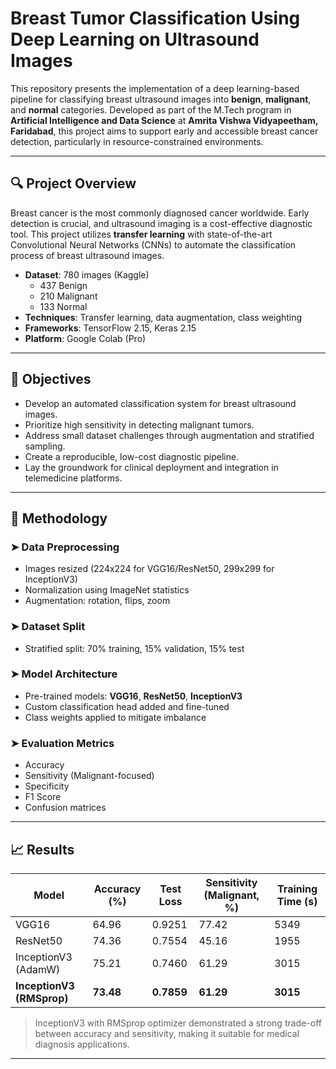 # Breast Tumor Classification Using Deep Learning on Ultrasound Images

This repository presents the implementation of a deep learning-based pipeline for classifying breast ultrasound images into **benign**, **malignant**, and **normal** categories. Developed as part of the M.Tech program in **Artificial Intelligence and Data Science** at **Amrita Vishwa Vidyapeetham, Faridabad**, this project aims to support early and accessible breast cancer detection, particularly in resource-constrained environments.

---

## 🔍 Project Overview

Breast cancer is the most commonly diagnosed cancer worldwide. Early detection is crucial, and ultrasound imaging is a cost-effective diagnostic tool. This project utilizes **transfer learning** with state-of-the-art Convolutional Neural Networks (CNNs) to automate the classification process of breast ultrasound images.

- **Dataset**: 780 images (Kaggle)
  - 437 Benign
  - 210 Malignant
  - 133 Normal
- **Techniques**: Transfer learning, data augmentation, class weighting
- **Frameworks**: TensorFlow 2.15, Keras 2.15
- **Platform**: Google Colab (Pro)

---

## 🎯 Objectives

- Develop an automated classification system for breast ultrasound images.
- Prioritize high sensitivity in detecting malignant tumors.
- Address small dataset challenges through augmentation and stratified sampling.
- Create a reproducible, low-cost diagnostic pipeline.
- Lay the groundwork for clinical deployment and integration in telemedicine platforms.

---

## 🧪 Methodology

### ➤ Data Preprocessing
- Images resized (224x224 for VGG16/ResNet50, 299x299 for InceptionV3)
- Normalization using ImageNet statistics
- Augmentation: rotation, flips, zoom

### ➤ Dataset Split
- Stratified split: 70% training, 15% validation, 15% test

### ➤ Model Architecture
- Pre-trained models: **VGG16**, **ResNet50**, **InceptionV3**
- Custom classification head added and fine-tuned
- Class weights applied to mitigate imbalance

### ➤ Evaluation Metrics
- Accuracy
- Sensitivity (Malignant-focused)
- Specificity
- F1 Score
- Confusion matrices

---

## 📈 Results

| Model                  | Accuracy (%) | Test Loss | Sensitivity (Malignant, %) | Training Time (s) |
|------------------------|--------------|-----------|-----------------------------|--------------------|
| VGG16                  | 64.96        | 0.9251    | 77.42                       | 5349               |
| ResNet50               | 74.36        | 0.7554    | 45.16                       | 1955               |
| InceptionV3 (AdamW)    | 75.21        | 0.7460    | 61.29                       | 3015               |
| **InceptionV3 (RMSprop)** | **73.48**    | **0.7859** | **61.29**                   | **3015**           |

> InceptionV3 with RMSprop optimizer demonstrated a strong trade-off between accuracy and sensitivity, making it suitable for medical diagnosis applications.

---


